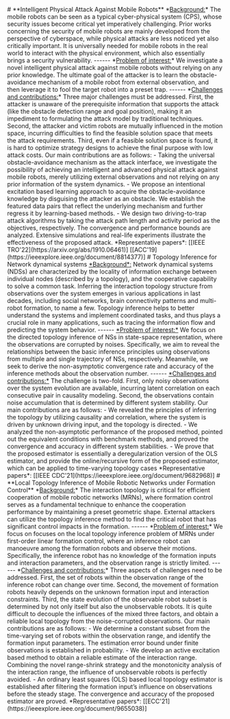 <!---
permalink: research/
title: "Research Direction"
author_profile: true
redirect_from: 
  - /rs/
  - /research.html
---!>


# **Intelligent Physical Attack Against Mobile Robots**

*<u>Background:</u>* The mobile robots can be seen as a typical cyber-physical system (CPS), whose security issues become critical yet imperatively challenging. Prior works concerning the security of mobile robots are mainly developed from the perspective of cyberspace, while physical attacks are less noticed yet also critically important. It is universally needed for mobile robots in the real world to interact with the physical environment, which also essentially brings a security vulnerability. 

------

*<u>Problem of interest:</u>* We investigate a novel intelligent physical attack against mobile robots without relying on any prior knowledge. The ultimate goal of the attacker is to learn the obstacle-avoidance mechanism of a mobile robot from external observation, and then leverage it to fool the target robot into a preset trap.

------

*<u>Challenges and contributions:</u>* Three major challenges must be addressed. First, the attacker is unaware of the prerequisite information that supports the attack (like the obstacle detection range and goal position), making it an impediment to formulating the attack model by traditional techniques. Second, the attacker and victim robots are mutually influenced in the motion space, incurring difficulties to find the feasible solution space that meets the attack requirements. Third, even if a feasible solution space is found, it is hard to optimize strategy designs to achieve the final purpose with low attack costs. Our main contributions are as follows: 

- Taking the universal obstacle-avoidance mechanism as the attack interface, we investigate the possibility of achieving an intelligent and advanced physical attack against mobile robots, merely utilizing external observations and not relying on any prior information of the system dynamics.
- We propose an intentional excitation based learning approach to acquire the obstacle-avoidance knowledge by disguising the attacker as an obstacle. We establish the featured data pairs that reflect the underlying mechanism and further regress it by learning-based methods.
- We design two driving-to-trap attack algorithms by taking the attack path length and activity period as the objectives, respectively. The convergence and performance bounds are analyzed. Extensive simulations and real-life experiments illustrate the effectiveness of the proposed attack.

*Representative papers*:	[[IEEE TRO'22](https://arxiv.org/abs/1910.06461)]	[[ACC'19](https://ieeexplore.ieee.org/document/8814377)] 



# Topology Inference for Network dynamical systems

<u>*Background*:</u> Network dynamical systems (NDSs) are characterized by the locality of information exchange between individual nodes (described by a topology), and the cooperative capability to solve a common task. Inferring the interaction topology structure from observations over the system emerges in various applications in last decades, including social networks, brain connectivity patterns and multi-robot formation, to name a few. Topology inference helps to better understand the systems and implement coordinated tasks, and thus plays a crucial role in many applications, such as tracing the information flow and predicting the system behavior. 

------

<u>*Problem of interest:*</u> We focus on the directed topology inference of NSs in state-space representation,
where the observations are corrupted by noises. Specifically, we aim to reveal the relationships between the basic inference principles using observations from multiple and single trajectory of NSs, respectively. Meanwhile, we seek to derive the non-asymptotic convergence rate and accuracy of the inference methods about the observation number. 

------

<u>*Challenges and contributions:*</u> The challenge is two-fold. First, only noisy observations over the system evolution are available, incurring latent correlation on each consecutive pair in causality modeling. Second, the observations contain noise accumulation that is determined by different system stability. Our main contributions are as follows:

- We revealed the principles of inferring the topology by utilizing causality and correlation, where the system is driven by unknown driving input, and the topology is directed.
- We analyzed the non-asymptotic performance of the proposed method, pointed out the equivalent conditions with benchmark methods, and proved the convergence and accuracy in different system stabilities.
- We prove that the proposed estimator is essentially a deregularization version of the OLS estimator, and provide the online/recursive form of the proposed estimator, which can be applied to time-varying topology cases

*Representative papers*:	[[IEEE CDC'21](https://ieeexplore.ieee.org/document/9682968)] 



# **Local Topology Inference of Mobile Robotic Networks under Formation Control**

*<u>Background:</u>* The interaction topology is critical for efficient cooperation of mobile robotic networks (MRNs), where formation control serves as a fundamental technique to enhance the cooperation performance by maintaining a preset geometric shape. External attackers can utilize the topology inference method to find the critical robot that has significant control impacts in the formation. 

------

*<u>Problem of interest:</u>* We focus on focuses on the local topology inference problem of MRNs under first-order linear formation control, where an inference robot can manoeuvre among the formation robots and observe their motions. Specifically, the inference robot has no knowledge of the formation inputs and interaction parameters, and the observation range is strictly limited.

------

*<u>Challenges and contributions:</u>* Three aspects of challenges need to be addressed. First, the set of robots within the observation range of the inference robot can change over time. Second, the movement of formation robots heavily depends on the unknown formation input and interaction constraints. Third, the state evolution of the observable robot subset is determined by not only itself but also the unobservable robots. It is quite difficult to decouple the influences of the mixed three factors, and obtain a reliable local topology from the noise-corrupted observations. Our main contributions are as follows:

- We determine a constant subset from the time-varying set of robots within the observation range, and identify the formation input parameters. The estimation error bound under finite observations is established in probability.
- We develop an active excitation based method to obtain a reliable estimate of the interaction range. Combining the novel range-shrink strategy and the monotonicity analysis of the interaction range, the influence of unobservable robots is perfectly avoided.
- An ordinary least squares (OLS) based local topology estimator is established after filtering the formation input’s influence on observations before the steady stage. The convergence and accuracy of the proposed estimator are proved. 

*Representative papers*:	[[ECC'21](https://ieeexplore.ieee.org/document/9655038)] 



